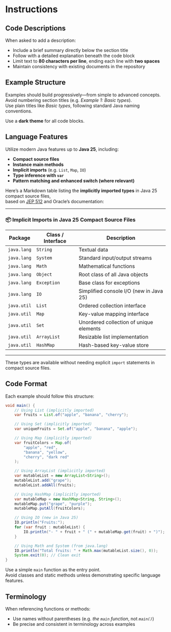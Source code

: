 # Instructions


## Code Descriptions

When asked to add a description:  

- Include a brief summary directly below the section title  
- Follow with a detailed explanation beneath the code block  
- Limit text to **80 characters per line**, ending each line with **two spaces**  
- Maintain consistency with existing documents in the repository  

##  Example Structure

Examples should build progressively—from simple to advanced concepts.  
Avoid numbering section titles (e.g. *Example 1: Basic types*).  
Use plain titles like *Basic types*, following standard Java naming conventions.  

Use a **dark theme** for all code blocks.  

## Language Features

Utilize modern Java features up to **Java 25**, including:  

- **Compact source files**  
- **Instance main methods**  
- **Implicit imports** (e.g. `List`, `Map`, `IO`)  
- **Type inference with `var`**  
- **Pattern matching and enhanced switch (where relevant)**  

Here’s a Markdown table listing the **implicitly imported types** in Java 25 compact source files,  
based on [JEP 512](https://openjdk.org/jeps/512) and Oracle’s documentation:



---

### 📦 Implicit Imports in Java 25 Compact Source Files

| Package         | Class / Interface     | Description                                      |
|----------------|------------------------|--------------------------------------------------|
| `java.lang`     | `String`              | Textual data                                     |
| `java.lang`     | `System`              | Standard input/output streams                    |
| `java.lang`     | `Math`                | Mathematical functions                           |
| `java.lang`     | `Object`              | Root class of all Java objects                   |
| `java.lang`     | `Exception`           | Base class for exceptions                        |
| `java.lang`     | `IO`                  | Simplified console I/O (new in Java 25)          |
| `java.util`     | `List`                | Ordered collection interface                     |
| `java.util`     | `Map`                 | Key-value mapping interface                      |
| `java.util`     | `Set`                 | Unordered collection of unique elements          |
| `java.util`     | `ArrayList`           | Resizable list implementation                    |
| `java.util`     | `HashMap`             | Hash-based key-value store                       |

---

These types are available without needing explicit `import` statements in compact source files. 


## Code Format

Each example should follow this structure:

```java
void main() {
    // Using List (implicitly imported)
    var fruits = List.of("apple", "banana", "cherry");

    // Using Set (implicitly imported)
    var uniqueFruits = Set.of("apple", "banana", "apple");

    // Using Map (implicitly imported)
    var fruitColors = Map.of(
        "apple", "red",
        "banana", "yellow",
        "cherry", "dark red"
    );

    // Using ArrayList (implicitly imported)
    var mutableList = new ArrayList<String>();
    mutableList.add("grape");
    mutableList.addAll(fruits);

    // Using HashMap (implicitly imported)
    var mutableMap = new HashMap<String, String>();
    mutableMap.put("grape", "purple");
    mutableMap.putAll(fruitColors);

    // Using IO (new in Java 25)
    IO.println("Fruits:");
    for (var fruit : mutableList) {
        IO.println("- " + fruit + " (" + mutableMap.get(fruit) + ")");
    }

    // Using Math and System (from java.lang)
    IO.println("Total fruits: " + Math.max(mutableList.size(), 0));
    System.exit(0); // Clean exit
}
```

Use a simple `main` function as the entry point.  
Avoid classes and static methods unless demonstrating specific language features.  

## Terminology

When referencing functions or methods:  

- Use names without parentheses (e.g. *the `main` function*, not *`main()`*)  
- Be precise and consistent in terminology across examples  


